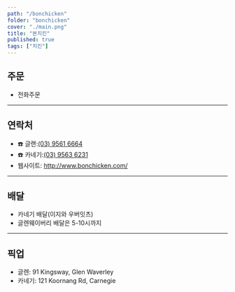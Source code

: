 ```yaml
---
path: "/bonchicken"
folder: "bonchicken"
cover: "./main.png"
title: "본치킨"
published: true
tags: ["치킨"]
---
```


## 주문
- 전화주문

---

## 연락처
- ☎️ 글랜:<a href="tel:95616664">(03) 9561 6664</a>
- ☎️ 카네기:<a href="tel:95636231">(03) 9563 6231</a>
- 웹사이트: http://www.bonchicken.com/

---

## 배달
- 카네기 배달(이지와 우버잇츠)
- 글렌웨이버리 배달은 5-10시까지

---

## 픽업
- 글렌:  91 Kingsway, Glen Waverley 
- 카네기:  121 Koornang Rd, Carnegie

